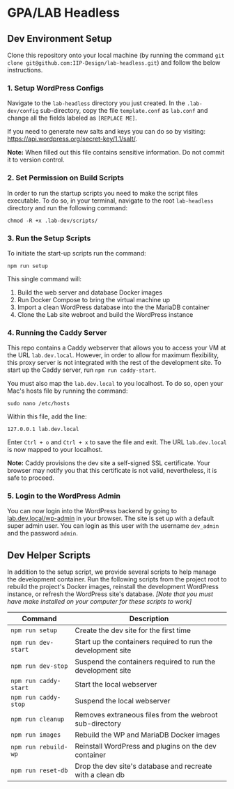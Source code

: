 # GPA/LAB Headless

## Dev Environment Setup

Clone this repository onto your local machine (by running the command `git clone git@github.com:IIP-Design/lab-headless.git`) and follow the below instructions.

### 1. Setup WordPress Configs

Navigate to the `lab-headless` directory you just created. In the `.lab-dev/config` sub-directory, copy the file `template.conf` as `lab.conf` and change all the fields labeled as `[REPLACE ME]`.

If you need to generate new salts and keys you can do so by visiting: https://api.wordpress.org/secret-key/1.1/salt/.

**Note:** When filled out this file contains sensitive information. Do not commit it to version control.

### 2. Set Permission on Build Scripts

In order to run the startup scripts you need to make the script files executable. To do so, in your terminal, navigate to the root `lab-headless` directory and run the following command:

```
chmod -R +x .lab-dev/scripts/
```

### 3. Run the Setup Scripts

To initiate the start-up scripts run the command:

```
npm run setup
```

This single command will:

1. Build the web server and database Docker images
1. Run Docker Compose to bring the virtual machine up
1. Import a clean WordPress database into the the MariaDB container
1. Clone the Lab site webroot and build the WordPress instance

### 4. Running the Caddy Server

This repo contains a Caddy webserver that allows you to access your VM at the URL `lab.dev.local`. However, in order to allow for maximum flexibility, this proxy server is not integrated with the rest of the development site. To start up the Caddy server, run `npm run caddy-start`.

You must also map the `lab.dev.local` to you localhost. To do so, open your Mac's hosts file by running the command:

```
sudo nano /etc/hosts
```

Within this file, add the line:

```
127.0.0.1 lab.dev.local
```

Enter `Ctrl + o` and `Ctrl + x` to save the file and exit. The URL `lab.dev.local` is now mapped to your localhost.

**Note:** Caddy provisions the dev site a self-signed SSL certificate. Your browser may notify you that this certificate is not valid, nevertheless, it is safe to proceed.

### 5. Login to the WordPress Admin

You can now login into the WordPress backend by going to [lab.dev.local/wp-admin](http://lab.dev.local/wp-admin) in your browser. The site is set up with a default super admin user. You can login as this user with the username `dev_admin` and the password `admin`.

## Dev Helper Scripts

In addition to the setup script, we provide several scripts to help manage the development container. Run the following scripts from the project root to rebuild the project's Docker images, reinstall the development WordPress instance, or refresh the WordPress site's database. _[Note that you must have make installed on your computer for these scripts to work]_

| Command               | Description                                                  |
| --------------------- | ------------------------------------------------------------ |
| `npm run setup`       | Create the dev site for the first time                       |
| `npm run dev-start`   | Start up the containers required to run the development site |
| `npm run dev-stop`    | Suspend the containers required to run the development site  |
| `npm run caddy-start` | Start the local webserver                                    |
| `npm run caddy-stop`  | Suspend the local webserver                                  |
| `npm run cleanup`     | Removes extraneous files from the webroot sub-directory      |
| `npm run images`      | Rebuild the WP and MariaDB Docker images                     |
| `npm run rebuild-wp`  | Reinstall WordPress and plugins on the dev container         |
| `npm run reset-db`    | Drop the dev site's database and recreate with a clean db    |
